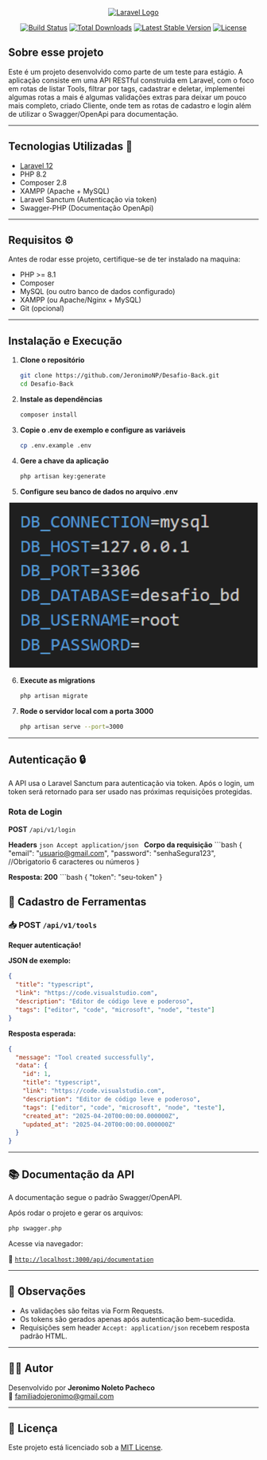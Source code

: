 <p align="center"><a href="https://laravel.com" target="_blank"><img src="https://raw.githubusercontent.com/laravel/art/master/logo-lockup/5%20SVG/2%20CMYK/1%20Full%20Color/laravel-logolockup-cmyk-red.svg" width="400" alt="Laravel Logo"></a></p>

<p align="center">
<a href="https://github.com/laravel/framework/actions"><img src="https://github.com/laravel/framework/workflows/tests/badge.svg" alt="Build Status"></a>
<a href="https://packagist.org/packages/laravel/framework"><img src="https://img.shields.io/packagist/dt/laravel/framework" alt="Total Downloads"></a>
<a href="https://packagist.org/packages/laravel/framework"><img src="https://img.shields.io/packagist/v/laravel/framework" alt="Latest Stable Version"></a>
<a href="https://packagist.org/packages/laravel/framework"><img src="https://img.shields.io/packagist/l/laravel/framework" alt="License"></a>
</p>

## Sobre esse projeto

Este é um projeto desenvolvido como parte de um teste para estágio. A aplicação consiste em uma API RESTful construida em Laravel, com o foco em rotas de listar Tools, filtrar por tags, cadastrar e deletar, implementei algumas rotas a mais é algumas validações extras para deixar um pouco mais completo, criado Cliente, onde tem as rotas de cadastro e login além de utilizar o Swagger/OpenApi para documentação.

---

## Tecnologias Utilizadas 🚀
- [Laravel 12](https://laravel.com)
- PHP 8.2
- Composer 2.8
- XAMPP (Apache + MySQL)
- Laravel Sanctum (Autenticação via token)
- Swagger-PHP (Documentação OpenApi)

---

## Requisitos ⚙️

Antes de rodar esse projeto, certifique-se de ter instalado na maquina:

- PHP >= 8.1
- Composer
- MySQL (ou outro banco de dados configurado)
- XAMPP (ou Apache/Nginx + MySQL)
- Git (opcional)

---

## Instalação e Execução

1. **Clone o repositório**
    ```bash
    git clone https://github.com/JeronimoNP/Desafio-Back.git
    cd Desafio-Back
2. **Instale as dependências**
    ```bash
    composer install
3. **Copie o .env de exemplo e configure as variáveis**
    ```bash
    cp .env.example .env
4. **Gere a chave da aplicação**
    ```bash
    php artisan key:generate
5. **Configure seu banco de dados no arquivo .env**
<p align="center">
  <img src="image\image.png" alt="Configuração do .env" width="500">
</p>

6. **Execute as migrations**
    ```bash
    php artisan migrate
7. **Rode o servidor local com a porta 3000**
    ```bash
    php artisan serve --port=3000

---

## Autenticação 🔒
A API usa o Laravel Sanctum para autenticação via token.
Após o login, um token será retornado para ser usado nas próximas requisições protegidas.

### Rota de Login
**POST** `/api/v1/login`

**Headers**
    ```json
        Accept application/json
    ```
**Corpo da requisição**
    ```bash
    {
        "email": "usuario@gmail.com",
        "password": "senhaSegura123", //Obrigatorio 6 caracteres ou números
    }

**Resposta: 200**
    ```bash
    {
        "token": "seu-token"
    }
## 🧰 Cadastro de Ferramentas

### 📥 POST `/api/v1/tools`

**Requer autenticação!**

**JSON de exemplo:**

```json
{
  "title": "typescript",
  "link": "https://code.visualstudio.com",
  "description": "Editor de código leve e poderoso",
  "tags": ["editor", "code", "microsoft", "node", "teste"]
}
```

**Resposta esperada:**

```json
{
  "message": "Tool created successfully",
  "data": {
    "id": 1,
    "title": "typescript",
    "link": "https://code.visualstudio.com",
    "description": "Editor de código leve e poderoso",
    "tags": ["editor", "code", "microsoft", "node", "teste"],
    "created_at": "2025-04-20T00:00:00.000000Z",
    "updated_at": "2025-04-20T00:00:00.000000Z"
  }
}
```

---

## 📚 Documentação da API

A documentação segue o padrão Swagger/OpenAPI.

Após rodar o projeto e gerar os arquivos:

```bash
php swagger.php
```

Acesse via navegador:

📄 [`http://localhost:3000/api/documentation`](http://localhost:3000/api/documentation)

---

## 📌 Observações

- As validações são feitas via Form Requests.
- Os tokens são gerados apenas após autenticação bem-sucedida.
- Requisições sem header `Accept: application/json` recebem resposta padrão HTML.

---

## 👨‍💼 Autor

Desenvolvido por **Jeronimo Noleto Pacheco**  
📢 [familiadojeronimo@gmail.com](mailto:familiadojeronimo@gmail.com)

---

## 📄 Licença

Este projeto está licenciado sob a [MIT License](LICENSE).

